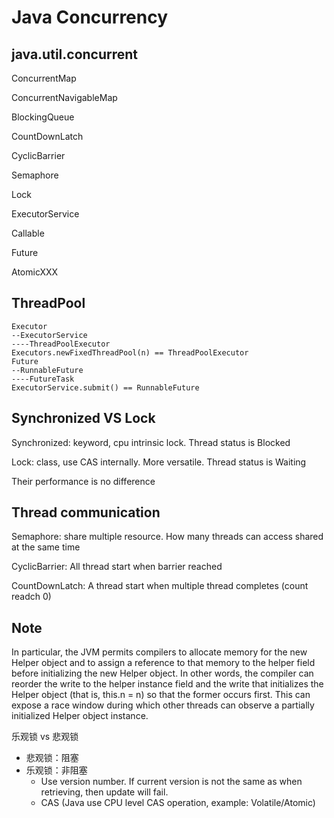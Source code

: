 # Java Concurrency

## java.util.concurrent 

ConcurrentMap 

ConcurrentNavigableMap 

BlockingQueue 

CountDownLatch 

CyclicBarrier 

Semaphore 

Lock 

ExecutorService 

Callable 

Future 

AtomicXXX 

## ThreadPool 

```text
Executor
--ExecutorService
----ThreadPoolExecutor
Executors.newFixedThreadPool(n) == ThreadPoolExecutor
Future
--RunnableFuture
----FutureTask
ExecutorService.submit() == RunnableFuture
```

## Synchronized VS Lock 

Synchronized: keyword, cpu intrinsic lock. Thread status is Blocked 

Lock: class, use CAS internally. More versatile.  Thread status is Waiting

Their performance is no difference

## Thread communication 

Semaphore: share multiple resource. How many threads can access shared at the same time 

CyclicBarrier: All thread start when barrier reached 

CountDownLatch: A thread start when multiple thread completes \(count readch 0\)

## Note

In particular, the JVM permits compilers to allocate memory for the new Helper object and to assign a reference to that memory to the helper field before initializing the new Helper object. In other words, the compiler can reorder the write to the helper instance field and the write that initializes the Helper object \(that is, this.n = n\) so that the former occurs first. This can expose a race window during which other threads can observe a partially initialized Helper object instance.

乐观锁 vs 悲观锁

* 悲观锁：阻塞
* 乐观锁：非阻塞
  * Use version number. If current version is not the same as when retrieving, then update will fail.
  * CAS \(Java use CPU level CAS operation, example: Volatile/Atomic\)




